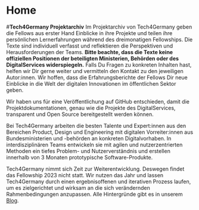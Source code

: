 # Home



#**Tech4Germany Projektarchiv**
Im Projektarchiv von Tech4Germany geben die Fellows aus erster Hand Einblicke in ihre Projekte und teilen ihre persönlichen Lernerfahrungen während des dreimonatigen Fellowships. Die Texte sind individuell verfasst und reflektieren die Perspektiven und Herausforderungen der Teams. **Bitte beachte, dass die Texte keine offiziellen Positionen der beteiligten Ministerien, Behörden oder des DigitalServices widerspiegeln.** Falls Du Fragen zu konkreten Inhalten hast, helfen wir Dir gerne weiter und vermitteln den Kontakt zu den jeweiligen Autor:innen. Wir hoffen, dass die Erfahrungsberichte der Fellows Dir neue Einblicke in die Welt der digitalen Innovationen im öffentlichen Sektor geben.

Wir haben uns für eine Veröffentlichung auf GitHub entschieden, damit die Projektdokumentationen, genau wie die Projekte des DigitalServices, transparent und Open Source bereitgestellt werden können. 

Bei Tech4Germany arbeiten die besten Talente und Expert:innen aus den Bereichen Product, Design und Engineering mit digitalen Vorreiter:innen aus Bundesministerien und -behörden an konkreten Digitalvorhaben. In interdisziplinären Teams entwickeln sie mit agilen und nutzerzentrierten Methoden ein tiefes Problem- und Nutzerverständnis und erstellen innerhalb von 3 Monaten prototypische Software-Produkte.

Tech4Germany nimmt sich Zeit zur Weiterentwicklung. Deswegen findet das Fellowship 2023 nicht statt. Wir nutzen das Jahr und lassen Tech4Germany durch einen ergebnisoffenen und iterativen Prozess laufen, um es zielgerichtet und wirksam an die sich verändernden Rahmenbedingungen anzupassen. Alle Hintergründe gibt es in unserem [Blog](https://digitalservice.bund.de/blog/tech4germany-2023-weiterentwicklung). 
